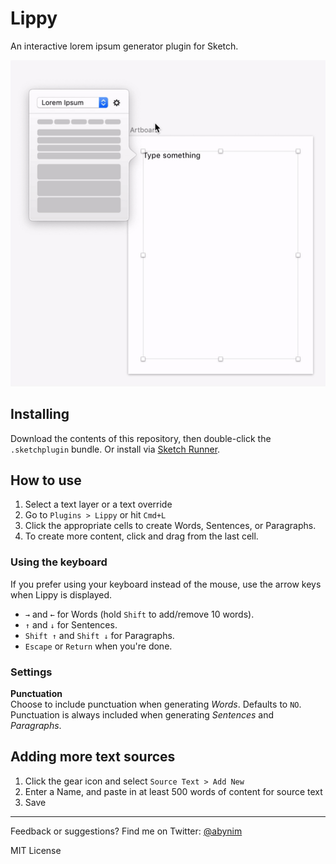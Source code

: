 # Lippy
An interactive lorem ipsum generator plugin for Sketch.

![Preview Image](https://github.com/abynim/lippy/blob/master/lippy-gh.gif?raw=true)

## Installing
Download the contents of this repository, then double-click the `.sketchplugin` bundle. 
Or install via [Sketch Runner](https://sketchrunner.com/).

## How to use
1. Select a text layer or a text override
2. Go to `Plugins > Lippy` or hit `Cmd+L`
3. Click the appropriate cells to create Words, Sentences, or Paragraphs.
4. To create more content, click and drag from the last cell.

### Using the keyboard
If you prefer using your keyboard instead of the mouse, use the arrow keys when Lippy is displayed.  
- `→` and `←` for Words (hold `Shift` to add/remove 10 words).  
- `↑` and `↓` for Sentences.  
- `Shift ↑` and `Shift ↓` for Paragraphs.  
- `Escape` or `Return` when you're done.  

### Settings
**Punctuation**  
Choose to include punctuation when generating *Words*. Defaults to `NO`.  
Punctuation is always included when generating *Sentences* and *Paragraphs*.

## Adding more text sources
1. Click the gear icon and select `Source Text > Add New`
2. Enter a Name, and paste in at least 500 words of content for source text
3. Save

---

Feedback or suggestions? Find me on Twitter: [@abynim](http://twitter.com/abynim)

MIT License